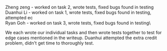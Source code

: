 Zheng zeng - worked on task 2, wrote tests, fixed bugs found in testing\
Duanhui Li - worked on task 1, wrote tests, fixed bugs found in testing, attempted ec\
Ryan Goh - worked on task 3, wrote tests, fixed bugs found in testing\

We each wrote our individual tasks and then wrote tests together to test for edge cases mentioned in the writeup. Duanhui attempted the extra credit problem, didn't get time to thoroughly test.
